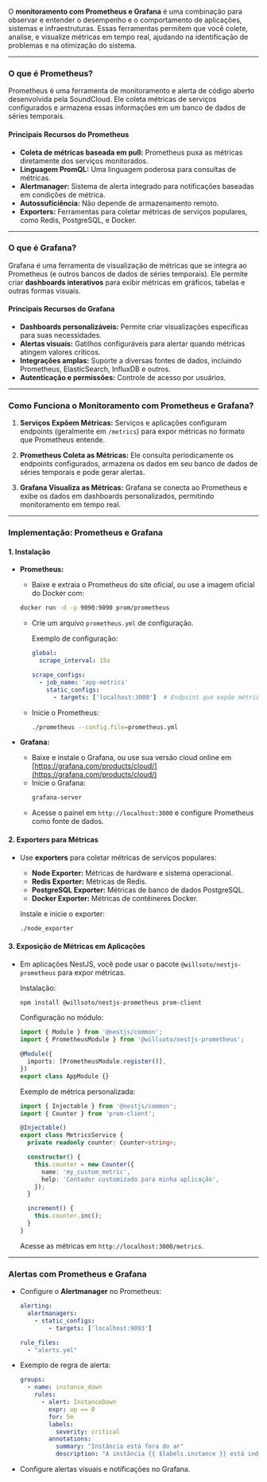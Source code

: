 O **monitoramento com Prometheus e Grafana** é uma combinação para observar e entender o desempenho e o comportamento de aplicações, sistemas e infraestruturas. Essas ferramentas permitem que você colete, analise, e visualize métricas em tempo real, ajudando na identificação de problemas e na otimização do sistema.

---

### **O que é Prometheus?**
Prometheus é uma ferramenta de monitoramento e alerta de código aberto desenvolvida pela SoundCloud. Ele coleta métricas de serviços configurados e armazena essas informações em um banco de dados de séries temporais.

#### **Principais Recursos do Prometheus**
- **Coleta de métricas baseada em pull:** Prometheus puxa as métricas diretamente dos serviços monitorados.
- **Linguagem PromQL:** Uma linguagem poderosa para consultas de métricas.
- **Alertmanager:** Sistema de alerta integrado para notificações baseadas em condições de métrica.
- **Autossuficiência:** Não depende de armazenamento remoto.
- **Exporters:** Ferramentas para coletar métricas de serviços populares, como Redis, PostgreSQL, e Docker.

---

### **O que é Grafana?**
Grafana é uma ferramenta de visualização de métricas que se integra ao Prometheus (e outros bancos de dados de séries temporais). Ele permite criar **dashboards interativos** para exibir métricas em gráficos, tabelas e outras formas visuais.

#### **Principais Recursos do Grafana**
- **Dashboards personalizáveis:** Permite criar visualizações específicas para suas necessidades.
- **Alertas visuais:** Gatilhos configuráveis para alertar quando métricas atingem valores críticos.
- **Integrações amplas:** Suporte a diversas fontes de dados, incluindo Prometheus, ElasticSearch, InfluxDB e outros.
- **Autenticação e permissões:** Controle de acesso por usuários.

---

### **Como Funciona o Monitoramento com Prometheus e Grafana?**
1. **Serviços Expõem Métricas:**
   Serviços e aplicações configuram endpoints (geralmente em `/metrics`) para expor métricas no formato que Prometheus entende.

2. **Prometheus Coleta as Métricas:**
   Ele consulta periodicamente os endpoints configurados, armazena os dados em seu banco de dados de séries temporais e pode gerar alertas.

3. **Grafana Visualiza as Métricas:**
   Grafana se conecta ao Prometheus e exibe os dados em dashboards personalizados, permitindo monitoramento em tempo real.

---

### **Implementação: Prometheus e Grafana**
#### 1. **Instalação**
- **Prometheus:**
  - Baixe e extraia o Prometheus do site oficial, ou use a imagem oficial do Docker com:
  ```bash
  docker run -d -p 9090:9090 prom/prometheus
  ```
  - Crie um arquivo `prometheus.yml` de configuração.

    Exemplo de configuração:
    ```yaml
    global:
      scrape_interval: 15s

    scrape_configs:
      - job_name: 'app-metrics'
        static_configs:
          - targets: ['localhost:3000']  # Endpoint que expõe métricas
    ```

  - Inicie o Prometheus:
    ```bash
    ./prometheus --config.file=prometheus.yml
    ```

- **Grafana:**
  - Baixe e instale o Grafana, ou use sua versão cloud online em [https://grafana.com/products/cloud/](https://grafana.com/products/cloud/)
  - Inicie o Grafana:
    ```bash
    grafana-server
    ```
  - Acesse o painel em `http://localhost:3000` e configure Prometheus como fonte de dados.

#### 2. **Exporters para Métricas**
- Use **exporters** para coletar métricas de serviços populares:
  - **Node Exporter:** Métricas de hardware e sistema operacional.
  - **Redis Exporter:** Métricas de Redis.
  - **PostgreSQL Exporter:** Métricas de banco de dados PostgreSQL.
  - **Docker Exporter:** Métricas de contêineres Docker.

  Instale e inicie o exporter:
  ```bash
  ./node_exporter
  ```

#### 3. **Exposição de Métricas em Aplicações**
- Em aplicações NestJS, você pode usar o pacote `@willsoto/nestjs-prometheus` para expor métricas.

  Instalação:
  ```bash
  npm install @willsoto/nestjs-prometheus prom-client
  ```

  Configuração no módulo:
  ```typescript
  import { Module } from '@nestjs/common';
  import { PrometheusModule } from '@willsoto/nestjs-prometheus';

  @Module({
    imports: [PrometheusModule.register()],
  })
  export class AppModule {}
  ```

  Exemplo de métrica personalizada:
  ```typescript
  import { Injectable } from '@nestjs/common';
  import { Counter } from 'prom-client';

  @Injectable()
  export class MetricsService {
    private readonly counter: Counter<string>;

    constructor() {
      this.counter = new Counter({
        name: 'my_custom_metric',
        help: 'Contador customizado para minha aplicação',
      });
    }

    increment() {
      this.counter.inc();
    }
  }
  ```

  Acesse as métricas em `http://localhost:3000/metrics`.

---

### **Alertas com Prometheus e Grafana**
- Configure o **Alertmanager** no Prometheus:
  ```yaml
  alerting:
    alertmanagers:
      - static_configs:
          - targets: ['localhost:9093']

  rule_files:
    - "alerts.yml"
  ```

- Exemplo de regra de alerta:
  ```yaml
  groups:
    - name: instance_down
      rules:
        - alert: InstanceDown
          expr: up == 0
          for: 5m
          labels:
            severity: critical
          annotations:
            summary: "Instância está fora do ar"
            description: "A instância {{ $labels.instance }} está indisponível há 5 minutos."
  ```

- Configure alertas visuais e notificações no Grafana.